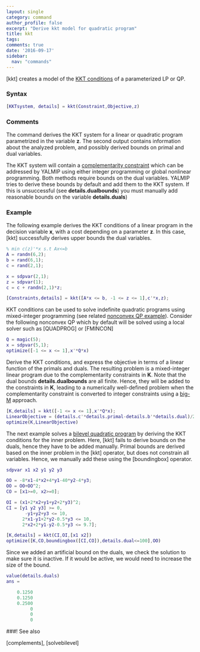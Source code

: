 ```yaml
---
layout: single
category: command
author_profile: false
excerpt: "Derive kkt model for quadratic program"
title: kkt
tags:
comments: true
date: '2016-09-17'
sidebar:
  nav: "commands"
---
```


[kkt] creates a model of the [KKT conditions](http://en.wikipedia.org/wiki/Karush%E2%80%93Kuhn%E2%80%93Tucker_conditions) of a parameterized LP or QP.

### Syntax

````matlab
[KKTsystem, details] = kkt(Constraint,Objective,z)
````

### Comments

The command derives the KKT system for a linear or quadratic program parametrized in the variable **z**. The second output contains information about the analyzed problem, and possibly derived bounds on primal and dual variables.

The KKT system will contain a [complementarity constraint](/commands.complements/) which can be addressed by YALMIP using either integer programming or global nonlinear programming. Both methods require bounds on the dual variables. YALMIP tries to derive these bounds by default and add them to the KKT system. If this is unsuccessful (see **details.dualbounds**) you must manually add reasonable bounds on the variable **details.duals**)


### Example

The following example derives the KKT conditions of a linear program in the decision variable **x**, with a cost depending on a parameter **z**. In this case, [kkt] successfully derives upper bounds the dual variables.

````matlab
% min c(z)'*x s.t Ax<=b
A = randn(6,2);
b = rand(6,1);
c = rand(2,1);

x = sdpvar(2,1);
z = sdpvar(1);
c = c + randn(2,1)*z;

[Constraints,details] = kkt([A*x <= b, -1 <= z <= 1],c'*x,z);
````

KKT conditions can be used to solve indefinite quadratic programs using mixed-integer programming (see related [nonconvex QP example](/example/nonconvexqp)). Consider the following nonconvex QP which by default will be solved using a local solver such as [QUADPROG] or [FMINCON]

````matlab
Q = magic(5);
x = sdpvar(5,1);
optimize([-1 <= x <= 1],x'*Q*x)
````
Derive the KKT conditions, and express the objective in terms of a linear function of the primals and duals. The resulting problem is a mixed-integer linear program due to the complementarity constraints in **K**. Note that the dual bounds **details.dualbounds** are all finite. Hence, they will be added to the constraints in **K**, leading to a numerically well-defined problem when the complementarity constraint is converted to integer constraints using a [big-M](/tutorial/bigmandconvexhulls) approach.

````matlab
[K,details] = kkt([-1 <= x <= 1],x'*Q*x);
LinearObjective = (details.c'*details.primal-details.b'*details.dual)/2;
optimize(K,LinearObjective)
````

The next example solves a  [bilevel quadratic program](/tutorial/bilevelprogramming) by deriving the KKT conditions for the inner problem. Here, [kkt] fails to derive bounds on the duals, hence they have to be added manually. Primal bounds are derived based on the inner problem in the [kkt] operator, but does not constrain all variables. Hence, we manually add these using the [boundingbox] operator.

````matlab
sdpvar x1 x2 y1 y2 y3

OO = -8*x1-4*x2+4*y1-40*y2-4*y3;
OO = OO+OO^2;
CO = [x1>=0, x2>=0];

OI = (x1+2*x2+y1+y2+2*y3)^2;
CI = [y1 y2 y3] >= 0,
       -y1+y2+y3 <= 10,
      2*x1-y1+2*y2-0.5*y3 <= 10,
      2*x2+2*y1-y2-0.5*y3 <= 9.7];

[K,details] = kkt(CI,OI,[x1 x2])
optimize([K,CO,boundingbox([CI,CO]),details.dual<=100],OO)
````

Since we added an artificial bound on the duals, we check the solution to make sure it is inactive. If it would be active, we would need to increase the size of the bound.

````matlab
value(details.duals)
ans =

    0.1250
    0.1250
    0.2500
         0
         0
         0
````


###! See also

[complements], [solvebilevel]
